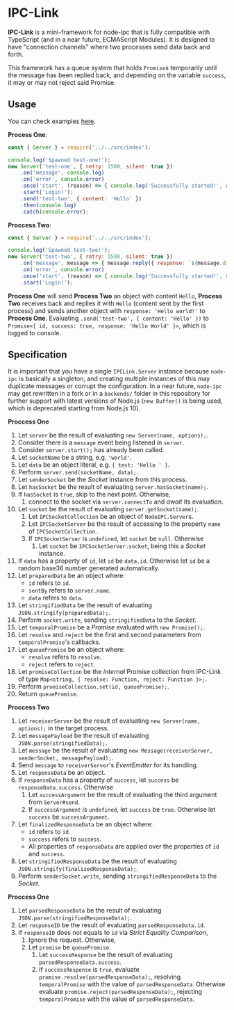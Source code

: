# IPC-Link

**IPC-Link** is a mini-framework for node-ipc that is fully compatible with TypeScript (and in a near future, ECMAScript Modules). It is designed to have "connection channels" where two processes send data back and forth.

This framework has a queue system that holds `Promise`s temporarily until the message has been replied back, and depending on the variable `success`, it may or may not reject said Promise.

## Usage

You can check examples [here](https://github.com/kyranet/ipc-link/tree/master/test/link).

**Process One**:

```javascript
const { Server } = require('../../src/index');

console.log('Spawned test-one!');
new Server('test-one', { retry: 1500, silent: true })
	.on('message', console.log)
	.on('error', console.error)
	.once('start', (reason) => { console.log('Successfully started!', reason); })
	.start('Login!');
	.send('test-two', { content: 'Hello' })
	.then(console.log)
	.catch(console.error);
```

**Proccess Two**:

```javascript
const { Server } = require('../../src/index');

console.log('Spawned test-two!');
new Server('test-two', { retry: 1500, silent: true })
	.on('message', message => { message.reply({ response: `${message.data.content} world!` }); })
	.on('error', console.error)
	.once('start', (reason) => { console.log('Successfully started!', reason); })
	.start('Login!');
```

**Process One** will send **Process Two** an object with content `Hello`, **Process Two** receives back and replies it with `Hello` (content sent by the first process) and sends another object with `response: 'Hello world!'` to **Process One**. Evaluating `.send('test-two', { content: 'Hello' })` to `Promise<{ id, success: true, response: 'Hello World' }>`, which is logged to console.

## Specification

It is important that you have a single `IPCLink.Server` instance because `node-ipc` is basically a singleton, and creating multiple instances of this may duplicate messages or corrupt the configuration. In a near future, `node-ipc` may get rewritten in a fork or in a `backends/` folder in this repository for further support with latest versions of Node.js (`new Buffer()` is being used, which is deprecated starting from Node.js 10).

**Proccess One**

1. Let `server` be the result of evaluating `new Server(name, options);`.
1. Consider there is a `message` event being listened in `server`.
1. Consider `server.start();` has already been called.
1. Let `socketName` be a string, e.g. `'world'`.
1. Let `data` be an object literal, e.g. `{ test: 'Hello ' }`.
1. Perform `server.send(socketName, data);`.
1. Let `senderSocket` be the *Socket* instance from this process.
1. Let `hasSocket` be the result of evaluating `server.hasSocket(name);`.
1. If `hasSocket` is `true`, skip to the next point. Otherwise,
	1. connect to the socket via `server.connectTo` and *await* its evaluation.
1. Let `socket` be the result of evaluating `server.getSocket(name);`.
	1. Let `IPCSocketCollection` be an object of `NodeIPC.Server`s.
	1. Let `IPCSocketServer` be the result of accessing to the property `name` of `IPCSocketCollection`.
	1. If `IPCSocketServer` is `undefined`, let `socket` be `null`. Otherwise
		1. Let `socket` be `IPCSocketServer.socket`, being this a *Socket* instance.
1. If `data` has a property of `id`, let `id` be `data.id`. Otherwise let `id` be a random base36 number generated automatically.
1. Let `preparedData` be an object where:
	- `id` refers to `id`.
	- `sentBy` refers to `server.name`.
	- `data` refers to `data`.
1. Let `stringifiedData` be the result of evaluating `JSON.stringify(preparedData);`.
1. Perform `socket.write`, sending `stringifiedData` to the *Socket*.
1. Let `temporalPromise` be a *Promise* evaluated with `new Promise();`.
1. Let `resolve` and `reject` be the first and second parameters from `temporalPromise`'s callbacks.
1. Let `queuePromise` be an object where:
	- `resolve` refers to `resolve`.
	- `reject` refers to `reject`.
1. Let `promiseCollection` be the *internal* Promise collection from IPC-Link of type `Map<string, { resolve: Function, reject: Function }>;`.
1. Perform `promiseCollection.set(id, queuePromise);`.
1. Return `queuePromise`.

**Proccess Two**

1. Let `receiverServer` be the result of evaluating `new Server(name, options);` in the target process.
1. Let `messagePayload` be the result of evaluating `JSON.parse(stringifiedData);`.
1. Let `message` be the result of evaluating `new Message(receiverServer, senderSocket, messagePayload);`.
1. Send `message` to `receiverServer`'s *EventEmitter* for its handling.
1. Let `responseData` be an object.
1. If `responseData` has a property of `success`, let `success` be `responseData.success`. Otherwise
	1. Let `successArgument` be the result of evaluating the third argument from `Server#send`.
	1. If `successArgument` is `undefined`, let `success` be `true`. Otherwise let `success` be `successArgument`.
1. Let `finalizedResponseData` be an object where:
	- `id` refers to `id`.
	- `success` refers to `success`.
	- All properties of `responseData` are applied over the properties of `id` and `success`.
1. Let `stringifiedResponseData` be the result of evaluating `JSON.stringify(finalizedResponseData);`.
1. Perform `senderSocket.write`, sending `stringifiedResponseData` to the *Socket*.

**Proccess One**

1. Let `parsedResponseData` be the result of evaluating `JSON.parse(stringifiedResponseData);`.
1. Let `responseID` be the result of evaluating `parsedResponseData.id`.
1. If `responseID` does not equals to `id` via *Strict Equality Comparison*,
	1. Ignore the request. Otherwise,
	1. Let `promise` be `queuePromise`.
		1. Let `successResponse` be the result of evaluating `parsedResponseData.success`.
		1. If `successResponse` is `true`, evaluate `promise.resolve(parsedResponseData);`, resolving `temporalPromise` with the value of `parsedResponseData`. Otherwise evaluate `promise.reject(parsedResponseData);`, rejecting `temporalPromise` with the value of `parsedResponseData`.
